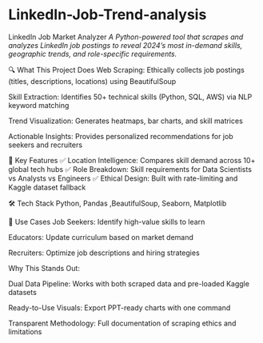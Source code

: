 # LinkedIn-Job-Trend-analysis

LinkedIn Job Market Analyzer
*A Python-powered tool that scrapes and analyzes LinkedIn job postings to reveal 2024’s most in-demand skills, geographic trends, and role-specific requirements.*

🔍 What This Project Does
Web Scraping: Ethically collects job postings (titles, descriptions, locations) using BeautifulSoup

Skill Extraction: Identifies 50+ technical skills (Python, SQL, AWS) via NLP keyword matching

Trend Visualization: Generates heatmaps, bar charts, and skill matrices

Actionable Insights: Provides personalized recommendations for job seekers and recruiters

🌟 Key Features
✅ Location Intelligence: Compares skill demand across 10+ global tech hubs
✅ Role Breakdown: Skill requirements for Data Scientists vs Analysts vs Engineers
✅ Ethical Design: Built with rate-limiting and Kaggle dataset fallback

🛠 Tech Stack
Python, Pandas ,BeautifulSoup, Seaborn, Matplotlib

📌 Use Cases
Job Seekers: Identify high-value skills to learn

Educators: Update curriculum based on market demand

Recruiters: Optimize job descriptions and hiring strategies

Why This Stands Out:

Dual Data Pipeline: Works with both scraped data and pre-loaded Kaggle datasets

Ready-to-Use Visuals: Export PPT-ready charts with one command

Transparent Methodology: Full documentation of scraping ethics and limitations
